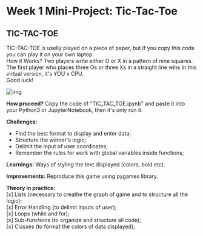 # Week 1 Mini-Project: Tic-Tac-Toe
## TIC-TAC-TOE

TIC-TAC-TOE is uselly played on a piece of paper, but if you copy this code you can play it on your own laptop.<br />
How it Works? Two players write either O or X in a pattern of nine squares. The first player who places three Os or three Xs in a straight line wins
In this virtual version, it's YOU x CPU.<br />
Good luck!<br />

![img](https://i.imgur.com/SWSuAnY.jpg)

<b>How proceed?</b> Copy the code of "TIC_TAC_TOE.ipynb" and paste it into your Python3 or JupyterNotebook, then it's only run it.

<b>Challenges:</b>
- Find the best format to display and enter data;
- Structure the winner's logic;
- Delimit the input of user coordinates;
- Remember the rules for work with global variables inside functions; 

<b>Learnings:</b>
Ways of styling the text displayed (colors, bold etc).

<b>Improvements:</b>
Reproduce this game using pygames library.

<b>Theory in practice:</b><br />
[x] Lists (necessary to creathe the graph of game and to structure all the logic);<br />
[x] Error Handling (to delimit inputs of user);<br />
[x] Loops (while and for);<br />
[x] Sub-functions (to organize and structure all code);<br />
[x] Classes (to format the colors of data displayed);<br />


